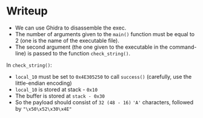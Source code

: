 # Writeup

- We can use Ghidra to disassemble the exec.
- The number of arguments given to the `main()` function must be equal to 2 (one is the name of the executable file).
- The second argument (the one given to the executable in the command-line) is passed to the function `check_string()`.

In `check_string()`:

- `local_10` must be set to `0x4E305250` to call `success()` (carefully, use the little-endian encoding)
- `local_10` is stored at stack - `0x10`
- The buffer is stored at `stack - 0x30`
- So the payload should consist of `32 (48 - 16)` `'A'` characters, followed by `"\x50\x52\x30\x4E"`
